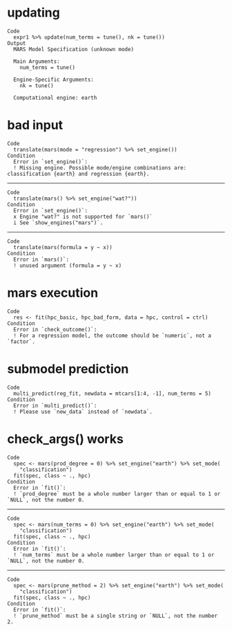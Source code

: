 # updating

    Code
      expr1 %>% update(num_terms = tune(), nk = tune())
    Output
      MARS Model Specification (unknown mode)
      
      Main Arguments:
        num_terms = tune()
      
      Engine-Specific Arguments:
        nk = tune()
      
      Computational engine: earth 
      

# bad input

    Code
      translate(mars(mode = "regression") %>% set_engine())
    Condition
      Error in `set_engine()`:
      ! Missing engine. Possible mode/engine combinations are: classification {earth} and regression {earth}.

---

    Code
      translate(mars() %>% set_engine("wat?"))
    Condition
      Error in `set_engine()`:
      x Engine "wat?" is not supported for `mars()`
      i See `show_engines("mars")`.

---

    Code
      translate(mars(formula = y ~ x))
    Condition
      Error in `mars()`:
      ! unused argument (formula = y ~ x)

# mars execution

    Code
      res <- fit(hpc_basic, hpc_bad_form, data = hpc, control = ctrl)
    Condition
      Error in `check_outcome()`:
      ! For a regression model, the outcome should be `numeric`, not a `factor`.

# submodel prediction

    Code
      multi_predict(reg_fit, newdata = mtcars[1:4, -1], num_terms = 5)
    Condition
      Error in `multi_predict()`:
      ! Please use `new_data` instead of `newdata`.

# check_args() works

    Code
      spec <- mars(prod_degree = 0) %>% set_engine("earth") %>% set_mode(
        "classification")
      fit(spec, class ~ ., hpc)
    Condition
      Error in `fit()`:
      ! `prod_degree` must be a whole number larger than or equal to 1 or `NULL`, not the number 0.

---

    Code
      spec <- mars(num_terms = 0) %>% set_engine("earth") %>% set_mode(
        "classification")
      fit(spec, class ~ ., hpc)
    Condition
      Error in `fit()`:
      ! `num_terms` must be a whole number larger than or equal to 1 or `NULL`, not the number 0.

---

    Code
      spec <- mars(prune_method = 2) %>% set_engine("earth") %>% set_mode(
        "classification")
      fit(spec, class ~ ., hpc)
    Condition
      Error in `fit()`:
      ! `prune_method` must be a single string or `NULL`, not the number 2.

